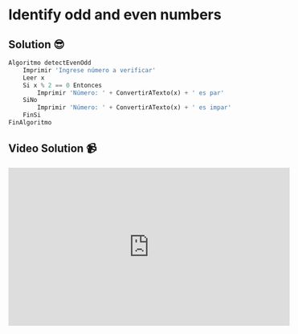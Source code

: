 # Identify odd and even numbers

## Solution 😎

```python
Algoritmo detectEvenOdd
	Imprimir 'Ingrese número a verificar'
	Leer x
	Si x % 2 == 0 Entonces
		Imprimir 'Número: ' + ConvertirATexto(x) + ' es par'
	SiNo
		Imprimir 'Número: ' + ConvertirATexto(x) + ' es impar'
	FinSi
FinAlgoritmo
```

## Video Solution 📹

<iframe width="560" height="315" src="https://www.youtube.com/embed/cLEvFcBHlPg" title="YouTube video player" frameborder="0" allow="accelerometer; autoplay; clipboard-write; encrypted-media; gyroscope; picture-in-picture; web-share" allowfullscreen></iframe>
